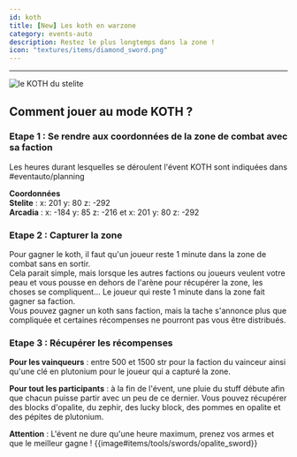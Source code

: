 ```yaml
---
id: koth
title: [New] Les koth en warzone
category: events-auto
description: Restez le plus longtemps dans la zone !
icon: "textures/items/diamond_sword.png"
---
```

___
<img class="thumbnail-right" src="https://user-images.githubusercontent.com/109299545/182172833-c5f13625-8d8b-4ca5-8ede-722acea9cdc8.png" alt="le KOTH du stelite">

## Comment jouer au mode KOTH ?
### Etape 1 : Se rendre aux coordonnées de la zone de combat avec sa faction
Les heures durant lesquelles se déroulent l'évent KOTH sont indiquées dans #eventauto/planning  

**Coordonnées**  
**Stelite** : x: 201 y: 80 z: -292  
**Arcadia** : x: -184 y: 85 z: -216 et x: 201 y: 80 z: -292

### Etape 2 : Capturer la zone
Pour gagner le koth, il faut qu'un joueur reste 1 minute dans la zone de combat sans en sortir.  
Cela parait simple, mais lorsque les autres factions ou joueurs veulent votre peau et vous pousse en dehors de l'arène pour récupérer la zone, les choses se compliquent...
Le joueur qui reste 1 minute dans la zone fait gagner sa faction.  
Vous pouvez gagner un koth sans faction, mais la tache s'annonce plus que compliquée et certaines récompenses ne pourront pas vous être distribués.

### Etape 3 : Récupérer les récompenses
**Pour les vainqueurs** : entre 500 et 1500 str pour la faction du vainceur ainsi qu'une clé en plutonium pour le joueur qui a capturé la zone.

**Pour tout les participants** : à la fin de l'évent, une pluie du stuff débute afin que chacun puisse partir avec un peu de ce dernier.
Vous pouvez récupérer des blocks d'opalite, du zephir, des lucky block, des pommes en opalite et des pépites de plutonium.

**Attention** : L'évent ne dure qu'une heure maximum, prenez vos armes et que le meilleur gagne ! {{image#items/tools/swords/opalite_sword}}